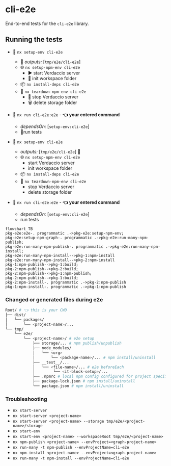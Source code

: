 # cli-e2e

End-to-end tests for the `cli-e2e` library.

## Running the tests

- 🧰 `nx setup-env cli-e2e`
  - 💾 _outputs:_ [`tmp/e2e/cli-e2e`]
  - 🌐 `nx setup-npm-env cli-e2e`
    - ▶️ start Verdaccio server
    - 📑 init workspace folder
  - 📦 `nx install-deps cli-e2e` 
  - 🧼 `nx teardown-npm-env cli-e2e`
    - 🛑 stop Verdaccio server
    - 🗑 delete storage folder
- 🔬 `nx run cli-e2e:e2e` - **👈 your entered command**
  - _dependsOn:_ [`setup-env:cli-e2e`]
  - 🧪run tests


- 🧰 `nx setup-env cli-e2e`
  -  _outputs:_ [`tmp/e2e/cli-e2e`] 💾
  - 🌐 `nx setup-npm-env cli-e2e`
    -  start Verdaccio server
    -  init workspace folder
  - 📦 `nx install-deps cli-e2e`
  - 🧼 `nx teardown-npm-env cli-e2e`
    -  stop Verdaccio server
    -  delete storage folder
- 🔬 `nx run cli-e2e:e2e` - **👈 your entered command**
  - _dependsOn:_ [`setup-env:cli-e2e`]
  - run tests

  
```mermaid
flowchart TB
pkg-e2e:e2e-. programmatic .->pkg-e2e:setup-npm-env;
pkg-e2e:setup-npm-graph-. programmatic .->pkg-e2e:run-many-npm-publish;
pkg-e2e:run-many-npm-publish-. programmatic .->pkg-e2e:run-many-npm-install;
pkg-e2e:run-many-npm-install-->pkg-1:npm-install
pkg-e2e:run-many-npm-install-->pkg-2:npm-install
pkg-1:npm-publish-->pkg-1:build;
pkg-2:npm-publish-->pkg-2:build;
pkg-2:npm-publish-->pkg-1:npm-publish;
pkg-2:npm-publish-->pkg-1:build;
pkg-2:npm-install-. programmatic .->pkg-2:npm-publish
pkg-1:npm-install-. programmatic .->pkg-1:npm-publish
```

### Changed or generated files during e2e

```sh
Root/ # 👈 this is your CWD
├── dist/
│   └── packages/
│       └── <project-name>/...
└── tmp/
    └── e2e/
        └── <project-name>/ # e2e setup
            ├── storage/... # npm publish/unpublish
            ├── node_modules/
            │   └── <org>
            │       └── <package-name>/... # npm install/uninstall
            ├── __test__/...
            │   └── <file-name>/... # e2e beforeEach
            │        └── <it-block-setup>/...
            ├── .npmrc # local npm config configured for project specific verdaccio registry
            ├── package-lock.json # npm install/uninstall
            └── package.json # npm install/uninstall
```

### Troubleshooting

- `nx start-server`
- `nx start-server <project-name>`
- `nx start-server <project-name> --storage tmp/e2e/<project-name>/storage`
- `nx start-env`
- `nx start-env <project-name> --workspaceRoot tmp/e2e/<project-name>`
- `nx npm-publish <project-name> --envProject=<graph-project-name>`
- `nx run-many -t npm-publish --envProjectName=cli-e2e`
- `nx npm-install <project-name> --envProject=<graph-project-name>`
- `nx run-many -t npm-install --envProjectName=cli-e2e`
